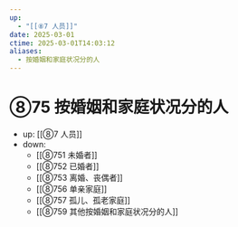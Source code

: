 ```yaml
---
up:
  - "[[⑧7 人员]]"
date: 2025-03-01
ctime: 2025-03-01T14:03:12
aliases:
  - 按婚姻和家庭状况分的人
---
```


# ⑧75 按婚姻和家庭状况分的人

- up: [[⑧7 人员]]
- down:	
	- [[⑧751 未婚者]]
	- [[⑧752 已婚者]]
	- [[⑧753 离婚、丧偶者]]
	- [[⑧756 单亲家庭]]
	- [[⑧757 孤儿、孤老家庭]]
	- [[⑧759 其他按婚姻和家庭状况分的人]]
	
